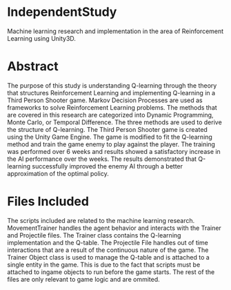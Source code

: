 # IndependentStudy
Machine learning research and implementation in the area of Reinforcement Learning using Unity3D.

# Abstract
The purpose of this study is understanding Q-learning through the theory that structures Reinforcement Learning and implementing Q-learning in a Third Person Shooter game. Markov Decision Processes are used as frameworks to solve Reinforcement Learning problems. The methods that are covered in this research are categorized into Dynamic Programming, Monte Carlo, or Temporal Difference. The three methods are used to derive the structure of Q-learning. The Third Person Shooter game is created using the Unity Game Engine. The game is modified to fit the Q-learning method and train the game enemy to play against the player. The training was performed over 6 weeks and results showed a satisfactory increase in the AI performance over the weeks. The results demonstrated that Q-learning successfully improved the enemy AI through a better approximation of the optimal policy.

# Files Included
The scripts included are related to the machine learning research. MovementTrainer handles the agent behavior and interacts with the Trainer and Projectile files. The Trainer class contains the Q-learning implementation and the Q-table. The Projectile File handles out of time interactions that are a result of the continuous nature of the game. The Trainer Object class is used to manage the Q-table and is attached to a single entity in the game. This is due to the fact that scripts must be attached to ingame objects to run before the game starts. The rest of the files are only relevant to game logic and are ommited. 
